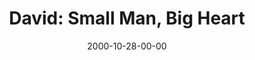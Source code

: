 ---
layout: message
category: message
series: "Bad Boyz of the Bible"
title: "David: Small Man, Big Heart"
date: 2000-10-28-00-00
message_id: 357
---